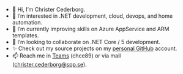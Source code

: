 - 👋 Hi, I’m Christer Cederborg.
- 👀 I’m interested in .NET development, cloud, devops, and home automation.
- 🌱 I’m currently improving skills on Azure AppService and ARM templates.
- 💞️ I’m looking to collaborate on .NET Core / 5 development.
- ✨ Check out my source projects on my [personal GitHub](https://github.com/highbyte) account.
- 📫 Reach me in [Teams](https://teams.microsoft.com/l/team/19%3ac6142562d6d94cf9a127de08b3469ab4%40thread.skype/conversations?groupId=5ed5a762-04a4-4aad-a7d5-0a5b85d33850&tenantId=44b5383f-aeed-4959-a674-24d907b93966) (chce89) or via mail (christer.cederborg@spp.se).

<!---
 is a ✨ special ✨ repository because its `README.md` (this file) appears on your GitHub profile.
You can click the Preview link to take a look at your changes.
--->
